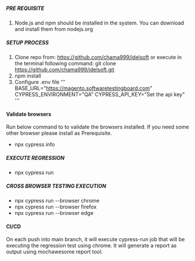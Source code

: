 ##### PRE REQUISITE #####
1. Node.js and npm should be installed in the system. You can download and install them from nodejs.org


##### SETUP PROCESS #####
1. Clone repo from: https://github.com/chama999/idelsoft or execute in the terminal following command: git clone https://github.com/chama999/idelsoft.git
2. npm install
3. Configure .env file
    '''
    BASE_URL="https://magento.softwaretestingboard.com"
    CYPRESS_ENVIRONMENT="QA"
    CYPRESS_API_KEY="Set the api key"
    ''' 


#### Validate browsers ####
Run below command to to validate the browsers installed. If you need some other browser please install as Prerequisite.
 * npx cypress info

##### EXECUTE REGRESSION #####
* npx cypress run

##### CROSS BROWSER TESTING EXECUTION #####
* npx cypress run --browser chrome
* npx cypress run --browser firefox
* npx cypress run --browser edge

#### CI/CD #####
On each push into main branch, it will execute cypress-run job that will be executing the regression test using chrome. It will generate a report as output using mochawesome report tool.


